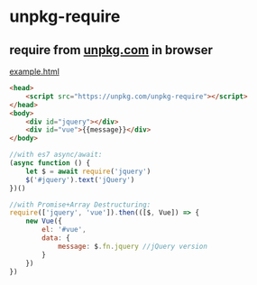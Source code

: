 unpkg-require
=============
require from [unpkg.com](https://unpkg.com/) in browser
--------------------------------------------------------

[example.html](https://rawgit.com/maple3142/require-unpkg/master/example.html)

```html
<head>
	<script src="https://unpkg.com/unpkg-require"></script>
</head>
<body>
	<div id="jquery"></div>
	<div id="vue">{{message}}</div>
</body>
```
```js
//with es7 async/await:
(async function () {
	let $ = await require('jquery')
	$('#jquery').text('jQuery')
})()

//with Promise+Array Destructuring:
require(['jquery', 'vue']).then(([$, Vue]) => {
	new Vue({
		el: '#vue',
		data: {
			message: $.fn.jquery //jQuery version
		}
	})
})
```